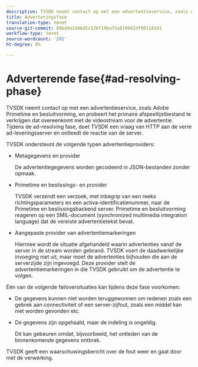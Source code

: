 ```yaml
---
description: TVSDK neemt contact op met een advertentieservice, zoals Adobe Primetime en besluitvorming, en probeert het primaire afspeellijstbestand te verkrijgen dat overeenkomt met de videostream voor de advertentie. Tijdens de ad-resolving fase, doet TVSDK een vraag van HTTP aan de verre ad-leveringsserver en ontleedt de reactie van de server.
title: Adverteringsfase
translation-type: tm+mt
source-git-commit: 89bdda1d4bd5c126f19ba75a819942df901183d1
workflow-type: tm+mt
source-wordcount: '291'
ht-degree: 0%

---
```



# Adverterende fase{#ad-resolving-phase}

TVSDK neemt contact op met een advertentieservice, zoals Adobe Primetime en besluitvorming, en probeert het primaire afspeellijstbestand te verkrijgen dat overeenkomt met de videostream voor de advertentie. Tijdens de ad-resolving fase, doet TVSDK een vraag van HTTP aan de verre ad-leveringsserver en ontleedt de reactie van de server.

TVSDK ondersteunt de volgende typen advertentieproviders:

* Metagegevens en provider

   De advertentiegegevens worden gecodeerd in JSON-bestanden zonder opmaak.
* Primetime en beslissings- en provider

   TVSDK verzendt een verzoek, met inbegrip van een reeks richtingsparameters en een activa-identificatienummer, naar de Primetime en beslissingsbackend server. Primetime en besluitvorming reageren op een SMIL-document (synchronized multimedia integration language) dat de vereiste advertentietekst bevat.
* Aangepaste provider van advertentiemarkeringen

   Hiermee wordt de situatie afgehandeld waarin advertenties vanaf de server in de stream worden gebrand. TVSDK voert de daadwerkelijke invoeging niet uit, maar moet de advertenties bijhouden die aan de serverzijde zijn ingevoegd. Deze provider stelt de advertentiemarkeringen in die TVSDK gebruikt om de advertentie te volgen.

Één van de volgende failoversituaties kan tijdens deze fase voorkomen:

* De gegevens kunnen niet worden teruggewonnen om redenen zoals een gebrek aan connectiviteit of een server-zijfout, zoals een middel kan niet worden gevonden etc.
* De gegevens zijn opgehaald, maar de indeling is ongeldig.

   Dit kan gebeuren omdat, bijvoorbeeld, het ontleden van de binnenkomende gegevens ontbrak.

TVSDK geeft een waarschuwingsbericht over de fout weer en gaat door met de verwerking.
